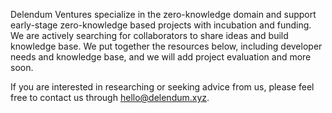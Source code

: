 Delendum Ventures specialize in the zero-knowledge domain and support early-stage zero-knowledge based projects with incubation and funding. We are actively searching for collaborators to share ideas and build knowledge base. We put together the resources below, including developer needs and knowledge base, and we will add project evaluation and more soon.

If you are interested in researching or seeking advice from us, please feel free to contact us through hello@delendum.xyz.
